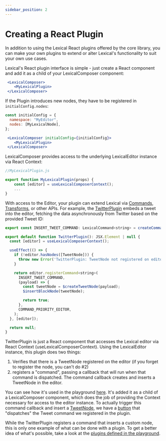 ```yaml
---
sidebar_position: 2
---
```


# Creating a React Plugin

In addition to using the Lexical React plugins offered by the core library, you can make your own plugins to extend or alter Lexical's functionality to suit your own use cases.

Lexical's React plugin interface is simple - just create a React component and add it as a child of your LexicalComposer component:

```jsx
 <LexicalComposer>
    <MyLexicalPlugin>
 </LexicalComposer>
```

If the Plugin introduces new nodes, they have to be registered in `initialConfig.nodes`:

```js
const initialConfig = {
  namespace: "MyEditor",
  nodes: [MyLexicalNode],
};
```

```jsx
 <LexicalComposer initialConfig={initialConfig}>
    <MyLexicalPlugin>
 </LexicalComposer>
```

LexicalComposer provides access to the underlying LexicalEditor instance via React Context:

```jsx
//MyLexicalPlugin.js

export function MyLexicalPlugin(props) {
    const [editor] = useLexicalComposerContext();
    ...
}
```

With access to the Editor, your plugin can extend Lexical via [Commands](https://lexical.dev/docs/concepts/commands), [Transforms](https://lexical.dev/docs/concepts/transforms), or other APIs. For example, the [TwitterPlugin](https://github.com/facebook/lexical/blob/0775ab929e65723433626fa8c25900941e7f232f/packages/lexical-playground/src/plugins/TwitterPlugin/index.ts#L18) embeds a tweet into the editor, fetching the data asynchronously from Twitter based on the provided Tweet ID:

```jsx
export const INSERT_TWEET_COMMAND: LexicalCommand<string> = createCommand();

export default function TwitterPlugin(): JSX.Element | null {
  const [editor] = useLexicalComposerContext();

  useEffect(() => {
    if (!editor.hasNodes([TweetNode])) {
      throw new Error('TwitterPlugin: TweetNode not registered on editor (initialConfig.nodes)');
    }

    return editor.registerCommand<string>(
      INSERT_TWEET_COMMAND,
      (payload) => {
        const tweetNode = $createTweetNode(payload);
        $insertBlockNode(tweetNode);

        return true;
      },
      COMMAND_PRIORITY_EDITOR,
    );
  }, [editor]);

  return null;
}
```

TwitterPlugin is just a React component that accesses the Lexical editor via React Context (useLexicalComposerContext). Using the LexicalEditor instance, this plugin does two things:

1. Verifies that there is a TweetNode registered on the editor (if you forget to register the node, you can't do #2)
2. registers a "command", passing a callback that will run when that command is dispatched. The command callback creates and inserts a TweetNode in the editor.

You can see how it's used in the playground [here](https://github.com/facebook/lexical/blob/0775ab929e65723433626fa8c25900941e7f232f/packages/lexical-playground/src/Editor.tsx#L137). It's added it as a child of a LexicalComposer component, which does the job of providing the Context necessary for access to the editor instance. To actually trigger this command callback and insert a [TweetNode](https://github.com/facebook/lexical/blob/b0fa38615c03f1c4fc7c8c5ea26412b723770e55/packages/lexical-playground/src/nodes/TweetNode.tsx#L212), we have a [button](https://github.com/facebook/lexical/blob/b0fa38615c03f1c4fc7c8c5ea26412b723770e55/packages/lexical-playground/src/plugins/ToolbarPlugin.tsx#L534) that "dispatches" the Tweet command we registered in the plugin.

While the TwitterPlugin registers a command that inserts a custom node, this is only one example of what can be done with a plugin. To get a better idea of what's possible, take a look at the [plugins defined in the playground](https://github.com/facebook/lexical/tree/0775ab929e65723433626fa8c25900941e7f232f/packages/lexical-playground/src/plugins).
